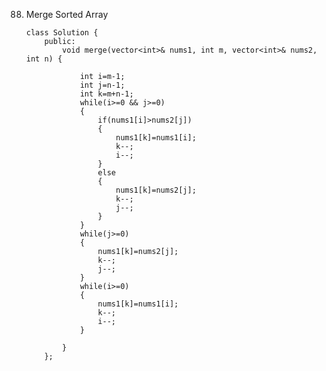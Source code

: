 88. Merge Sorted Array

        class Solution {
            public:
                void merge(vector<int>& nums1, int m, vector<int>& nums2, int n) {

                    int i=m-1;
                    int j=n-1;
                    int k=m+n-1;
                    while(i>=0 && j>=0)
                    {
                        if(nums1[i]>nums2[j])
                        {
                            nums1[k]=nums1[i];
                            k--;
                            i--;
                        }
                        else
                        {
                            nums1[k]=nums2[j];
                            k--;
                            j--;
                        }
                    }
                    while(j>=0)
                    {
                        nums1[k]=nums2[j];
                        k--;
                        j--;
                    }
                    while(i>=0)
                    {
                        nums1[k]=nums1[i];
                        k--;
                        i--;
                    }

                }
            };
